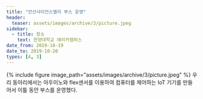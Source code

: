 ```yaml
---
title: "안산사이언스벨리 부스 운영"
header:
  teaser: assets/images/archive/3/picture.jpeg
sidebar:
  - title: 장소
    text: 한양대학교 에리카캠퍼스
date_from: 2019-10-19
date_to: 2019-10-20
types: [4, 3]
---
```

{% include figure image_path="assets/images/archive/3/picture.jpeg" %}
우리 동아리에서는 아두이노와 flex센서를 이용하여 컴퓨터를 제어하는 IoT 기기를 만들어서 이틀 동안 부스를 운영했다.  